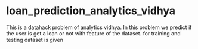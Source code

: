 # loan_prediction_analytics_vidhya
This is a datahack problem of analytics vidhya.
In this problem we predict if the user is get a loan or not with feature of the dataset.
for training and testing dataset is given

